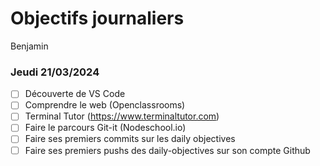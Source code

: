 # Objectifs journaliers

Benjamin

### Jeudi 21/03/2024

- [ ] Découverte de VS Code
- [ ] Comprendre le web (Openclassrooms)
- [ ] Terminal Tutor (https://www.terminaltutor.com)
- [ ] Faire le parcours Git-it (Nodeschool.io)
- [ ] Faire ses premiers commits sur les daily objectives
- [ ] Faire ses premiers pushs des daily-objectives sur son compte Github
